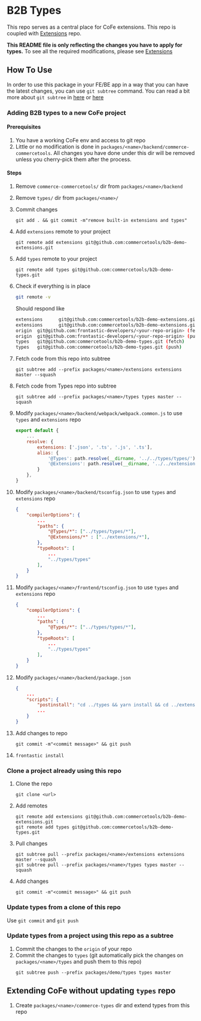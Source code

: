 # B2B Types
This repo serves as a central place for CoFe extensions. This repo is coupled with [Extensions](https://github.com/commercetools/b2b-demo-extensions) repo.

**This README file is only reflecting the changes you have to apply for types.** To see all the required modifications, please see [Extensions](https://github.com/commercetools/b2b-demo-extensions)

## How To Use
In order to use this package in your FE/BE app in a way that you can have the latest changes, you can use `git subtree` command.
You can read a bit more about `git subtree` in [here](https://www.atlassian.com/git/tutorials/git-subtree) or [here](https://gist.github.com/SKempin/b7857a6ff6bddb05717cc17a44091202)

### Adding B2B types to a new CoFe project
#### Prerequisites
1. You have a working CoFe env and access to git repo
1. Little or no modification is done in `packages/<name>/backend/commerce-commercetools`. All changes you have done under this dir will be removed unless you cherry-pick them after the process.

#### Steps
1. Remove `commerce-commercetools/` dir from `packages/<name>/backend`
1. Remove `types/` dir from `packages/<name>/`
1. Commit changes
    ```
    git add . && git commit -m"remove built-in extensions and types" 
    ```
1. Add `extensions` remote to your project
    ```
    git remote add extensions git@github.com:commercetools/b2b-demo-extensions.git
    ```
1. Add `types` remote to your project
    ```
    git remote add types git@github.com:commercetools/b2b-demo-types.git
    ```
1. Check if everything is in place
    ```sh
    git remote -v 
    ```
    Should respond like 
    ```sh
    extensions      git@github.com:commercetools/b2b-demo-extensions.git (fetch)
    extensions      git@github.com:commercetools/b2b-demo-extensions.git (push)
    origin  git@github.com:frontastic-developers/<your-repo-origin> (fetch)
    origin  git@github.com:frontastic-developers/<your-repo-origin> (push)
    types   git@github.com:commercetools/b2b-demo-types.git (fetch)
    types   git@github.com:commercetools/b2b-demo-types.git (push)
    ```
1. Fetch code from this repo into subtree
    ```
    git subtree add --prefix packages/<name>/extensions extensions master --squash
    ```
1. Fetch code from Types repo into subtree
    ```
    git subtree add --prefix packages/<name>/types types master --squash
    ```

1. Modify `packages/<name>/backend/webpack/webpack.common.js` to use `types` and `extensions` repo
    ```js
    export default {
        ...
        resolve: {
            extensions: ['.json', '.ts', '.js', '.ts'],
            alias: {
                '@Types': path.resolve(__dirname, '../../types/types/'),
                '@Extensions': path.resolve(__dirname, '../../extensions/'),
            }
        },
    }
    ```
1. Modify `packages/<name>/backend/tsconfig.json` to use `types` and `extensions` repo
    ```json
    {
        "compilerOptions": {
            ...
            "paths": {
                "@Types/*": ["../types/types/*"],
                "@Extensions/*" : ["../extensions/*"],
            },
            "typeRoots": [
                ...
                "../types/types"
            ],
        }
    }

    ```
1. Modify `packages/<name>/frontend/tsconfig.json` to use `types` and `extensions` repo
    ```json
    {
        "compilerOptions": {
            ...
            "paths": {
                "@Types/*": ["../types/types/*"],
            },
            "typeRoots": [
                ...
                "../types/types"
            ],
        }
    }

    ```
1. Modify `packages/<name>/backend/package.json`
    ```json
    {
        ...
        "scripts": {
            "postinstall": "cd ../types && yarn install && cd ../extensions && yarn install",
            ...
        }
    }

    ```
3. Add changes to repo
    ```
    git commit -m"<commit message>" && git push
    ```
1. `frontastic install`    

### Clone a project already using this repo
1. Clone the repo
    ```
    git clone <url>
    ```
1. Add remotes
    ```
    git remote add extensions git@github.com:commercetools/b2b-demo-extensions.git
    git remote add types git@github.com:commercetools/b2b-demo-types.git
    ```
1. Pull changes
    ```
    git subtree pull --prefix packages/<name>/extensions extensions master --squash
    git subtree pull --prefix packages/<name>/types types master --squash
    ```
1. Add changes
    ```
    git commit -m"<commit message>" && git push
    ```

### Update types from a clone of this repo
Use `git commit` and `git push` 

### Update types from a project using this repo as a subtree
1. Commit the changes to the `origin` of your repo
1. Commit the changes to `types` (git automatically pick the changes on `packages/<name>/types` and push them to this repo)
    ```
    git subtree push --prefix packages/demo/types types master
    ```

## Extending CoFe without updating `types` repo
1. Create `packages/<name>/commerce-types` dir and extend types from this repo